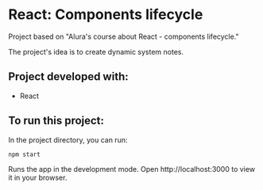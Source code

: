 # React: Components lifecycle 

Project based on "Alura's course about React - components lifecycle."

The project's idea is to create dynamic system notes.

## Project developed with:

- React

## To run this project:

In the project directory, you can run:

```bash
npm start
```

Runs the app in the development mode.
Open http://localhost:3000 to view it in your browser.
